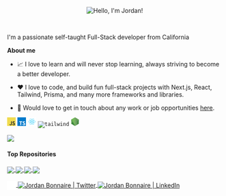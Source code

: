 <p align="center"><img width= "600" height= "200" src="https://user-images.githubusercontent.com/125697343/222550003-31053ca8-23dd-4e8c-bb6d-ae0eed02fd48.png" alt="Hello, I'm Jordan!"><a href="https://jordybdev.vercel.app/"></a></p>

<br />

I'm a passionate self-taught Full-Stack developer from California

**About me**

- 📈 I love to learn and will never stop learning, always striving to become a better developer.

- ❤️ I love to code, and build fun full-stack projects with Next.js, React, Tailwind, Prisma, and many more frameworks and libraries.

- 💬 Would love to get in touch about any work or job opportunities [here](mailto:jbonn2002@gmail.com).

<code><img height="20" alt="javascript" src="https://raw.githubusercontent.com/github/explore/80688e429a7d4ef2fca1e82350fe8e3517d3494d/topics/javascript/javascript.png"></code>
<code><img height="20" alt="typescript" src="https://raw.githubusercontent.com/github/explore/80688e429a7d4ef2fca1e82350fe8e3517d3494d/topics/typescript/typescript.png"></code>
<code><img height="20" alt="react" src="https://raw.githubusercontent.com/github/explore/80688e429a7d4ef2fca1e82350fe8e3517d3494d/topics/react/react.png"></code>
<code><img height="20" alt="tailwind" src="https://raw.githubusercontent.com/gilbarbara/logos/main/logos/tailwindcss-icon.svg"></code>
<code><img height="20" alt="nodejs" src="https://raw.githubusercontent.com/github/explore/80688e429a7d4ef2fca1e82350fe8e3517d3494d/topics/nodejs/nodejs.png"></code>    


<a href="https://github.com/jbonn2002/github-readme-stats" ><img align="center" src="https://github-readme-stats.vercel.app/api/top-langs/?username=jbonn2002&layout=compact&theme=tokyonight&hide_border=true" /></a>

#### Top Repositories


<a href="https://github.com/jbonn2002/nextjs-networth-tracker">
  <img align="center" src="https://github-readme-stats.vercel.app/api/pin/?username=jbonn2002&repo=nextjs-networth-tracker&theme=tokyonight" />
</a>
<a href="https://github.com/jbonn2002/nextjs-portfolio-project">
  <img align="center" src="https://github-readme-stats.vercel.app/api/pin/?username=jbonn2002&repo=nextjs-portfolio-project&theme=tokyonight" />
</a>
<a href="https://github.com/jbonn2002/nextjs-saas-project">
  <img align="center" src="https://github-readme-stats.vercel.app/api/pin/?username=jbonn2002&repo=nextjs-saas-project&theme=tokyonight" />
</a>
<a href="https://github.com/jbonn2002/nextjs-reddit-clone">
  <img align="center" src="https://github-readme-stats.vercel.app/api/pin/?username=jbonn2002&repo=nextjs-reddit-clone&theme=tokyonight" />
</a>

<br />
<br />

<a href="https://jordybdev.vercel.app/">
  <img align="center" alt="Jordan Bonnaire | Website" width="21px" fill="#ffffff" src="https://raw.githubusercontent.com/jbonn2002/jbonn2002/main/assets/internet-svgrepo-com.svg" />
</a>
<a href="https://twitter.com/jordybdev">
  <img align="center" alt="Jordan Bonnaire | Twitter" width="21px" src="https://raw.githubusercontent.com/anuraghazra/anuraghazra/master/assets/twitter.svg" />
</a>
<a href="https://www.linkedin.com/in/jordan-bonnaire/">
  <img align="center" alt="Jordan Bonnaire | LinkedIn" width="50px" height="50px" src="https://raw.githubusercontent.com/gilbarbara/logos/main/logos/linkedin.svg" />
</a>

